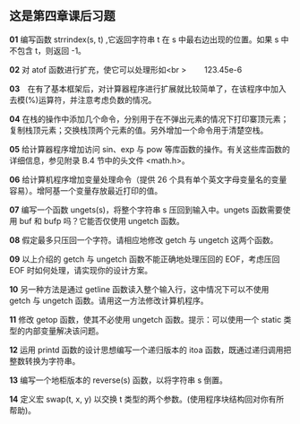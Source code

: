 ## 这是第四章课后习题

**01** 编写函数 strrindex(s, t) ,它返回字符串 t 在 s 中最右边出现的位置。如果 s 中不包含 t，则返回 -1。

**02** 对 atof 函数进行扩充，使它可以处理形如<br \>
　　123.45e-6

**03**　在有了基本框架后，对计算器程序进行扩展就比较简单了，在该程序中加入去模(%)运算符，并注意考虑负数的情况。

**04** 在栈的操作中添加几个命令，分别用于在不弹出元素的情况下打印寨顶元素；复制栈顶元素；交换栈顶两个元素的值。另外增加一个命令用于清楚空栈。

**05** 给计算器程序增加访问 sin、exp 与 pow 等库函数的操作。有关这些库函数的详细信息，参见附录 B.4 节中的头文件 <math.h>。

**06** 给计算机程序增加变量处理命令（提供 26 个具有单个英文字母变量名的变量容易）。增阿基一个变量存放最近打印的值。

**07** 编写一个函数 ungets(s)，将整个字符串 s 压回到输入中。ungets 函数需要使用 buf 和 bufp 吗？它能否仅使用 ungetch 函数。

**08** 假定最多只压回一个字符。请相应地修改 getch 与 ungetch 这两个函数。

**09** 以上介绍的 getch 与 ungetch 函数不能正确地处理压回的 EOF，考虑压回 EOF 时如何处理，请实现你的设计方案。

**10** 另一种方法是通过 getline 函数读入整个输入行，这中情况下可以不使用 getch 与 ungetch 函数。请用这一方法修改计算机程序。

**11** 修改 getop 函数，使其不必使用 ungetch 函数。提示：可以使用一个 static 类型的内部变量解决该问题。

**12** 运用 printd 函数的设计思想编写一个递归版本的 itoa 函数，既通过递归调用把整数转换为字符串。

**13** 编写一个地柜版本的 reverse(s) 函数，以将字符串 s 倒置。

**14** 定义宏 swap(t, x, y) 以交换 t 类型的两个参数。(使用程序块结构回对你有所帮助)。
